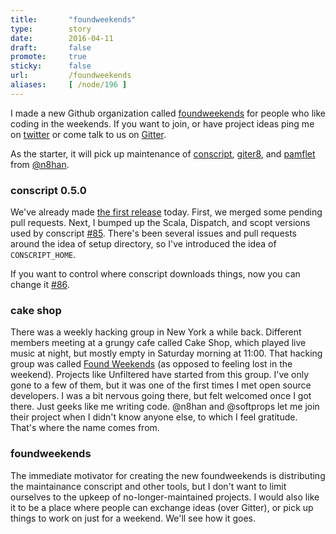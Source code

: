 ```yaml
---
title:       "foundweekends"
type:        story
date:        2016-04-11
draft:       false
promote:     true
sticky:      false
url:         /foundweekends
aliases:     [ /node/196 ]
---
```


  [foundweekends]: https://github.com/foundweekends
  [1]: https://twitter.com/eed3si9n/status/718906550568534018
  [2]: https://gitter.im/foundweekends/foundweekends
  [3]: https://github.com/foundweekends/conscript
  [4]: https://github.com/foundweekends/giter8
  [5]: https://github.com/foundweekends/pamflet
  [n8han]: https://twitter.com/n8han
  [6]: http://notes.implicit.ly/post/142596511554/conscript-050
  [85]: https://github.com/foundweekends/conscript/pull/85
  [86]: https://github.com/foundweekends/conscript/pull/86
  [7]: http://www.meetup.com/Functional-Alcoholics/events/26013721/

I made a new Github organization called [foundweekends][foundweekends] for people who like coding in the weekends. If you want to join, or have project ideas ping me on [twitter][1] or come talk to us on [Gitter][2].

As the starter, it will pick up maintenance of [conscript][3], [giter8][4], and [pamflet][5] from [@n8han][n8han].

<!--more-->

### conscript 0.5.0

We've already made [the first release][6] today. First, we merged some pending pull requests. Next, I bumped up the Scala, Dispatch, and scopt versions used by conscript [#85][85]. There's been several issues and pull requests around the idea of setup directory, so I've introduced the idea of `CONSCRIPT_HOME`.

If you want to control where conscript downloads things, now you can change it [#86][86].

### cake shop

There was a weekly hacking group in New York a while back. Different members meeting at a grungy cafe called Cake Shop, which played live music at night, but mostly empty in Saturday morning at 11:00. That hacking group was called [Found Weekends][7] (as opposed to feeling lost in the weekend). Projects like Unfiltered have started from this group.
I've only gone to a few of them, but it was one of the first times I met open source developers. I was a bit nervous going there, but felt welcomed once I got there. Just geeks like me writing code. @n8han and @softprops let me join their project when I didn't know anyone else, to which I feel gratitude. That's where the name comes from.

### foundweekends

The immediate motivator for creating the new foundweekends is distributing the maintainance conscript and other tools, but I don't want to limit ourselves to the upkeep of no-longer-maintained projects.
I would also like it to be a place where people can exchange ideas (over Gitter), or pick up things to work on just for a weekend. We'll see how it goes.
